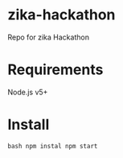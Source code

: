 # zika-hackathon
Repo for zika Hackathon

# Requirements

Node.js v5+

# Install

``bash
npm instal
npm start
``
